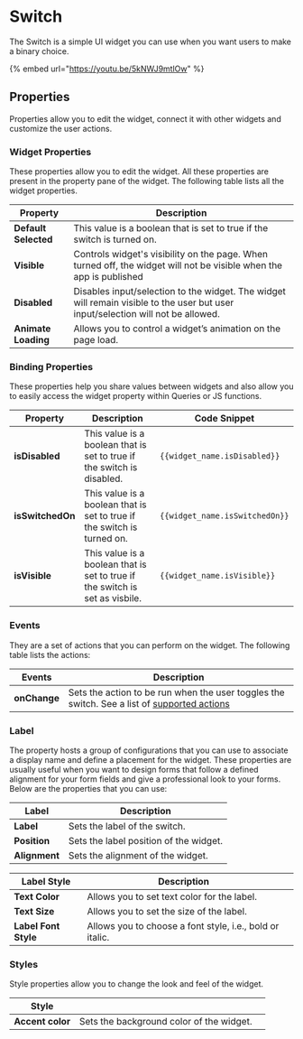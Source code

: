 # Switch

The Switch is a simple UI widget you can use when you want users to make a binary choice.

{% embed url="https://youtu.be/5kNWJ9mtlOw" %}

## Properties&#x20;

Properties allow you to edit the widget, connect it with other widgets and customize the user actions.&#x20;

### Widget Properties&#x20;

These properties allow you to edit the widget. All these properties are present in the property pane of the widget. The following table lists all the widget properties.

| Property             | Description                                                                                                                      |
| -------------------- | -------------------------------------------------------------------------------------------------------------------------------- |
| **Default Selected** | This value is a boolean that is set to true if the switch is turned on.                                                          |
| **Visible**          | Controls widget's visibility on the page. When turned off, the widget will not be visible when the app is published              |
| **Disabled**         | Disables input/selection to the widget. The widget will remain visible to the user but user input/selection will not be allowed. |
| **Animate Loading**  | Allows you to control a widget’s animation on the page load.                                                                     |

### Binding Properties&#x20;

These properties help you share values between widgets and also allow you to easily access the widget property within Queries or JS functions.

| Property         | Description                                                                  | Code Snippet                   |
| ---------------- | ---------------------------------------------------------------------------- | ------------------------------ |
| **isDisabled**   | This value is a boolean that is set to true if the switch is disabled.       | `{{widget_name.isDisabled}}`   |
| **isSwitchedOn** | This value is a boolean that is set to true if the switch is turned on.      | `{{widget_name.isSwitchedOn}}` |
| **isVisible**    | This value is a boolean that is set to true if the switch is set as visbile. | `{{widget_name.isVisible}}`    |

### Events&#x20;

They are a set of actions that you can perform on the widget. The following table lists the actions:

| Events       | Description                                                                                                                                           |
| ------------ | ----------------------------------------------------------------------------------------------------------------------------------------------------- |
| **onChange** | Sets the action to be run when the user toggles the switch. See a list of [supported actions](../../core-concepts/writing-code/appsmith-framework.md) |

### Label

The property hosts a group of configurations that you can use to associate a display name and define a placement for the widget. These properties are usually useful when you want to design forms that follow a defined alignment for your form fields and give a professional look to your forms. Below are the properties that you can use:

| Label         | Description                            |
| ------------- | -------------------------------------- |
| **Label**     | Sets the label of the switch.          |
| **Position**  | Sets the label position of the widget. |
| **Alignment** | Sets the alignment of the widget.      |

| Label Style          | Description                                              |   |
| -------------------- | -------------------------------------------------------- | - |
| **Text Color**       | Allows you to set text color for the label.              |   |
| **Text Size**        | Allows you to set the size of the label.                 |   |
| **Label Font Style** | Allows you to choose a font style, i.e., bold or italic. |   |

### Styles&#x20;

Style properties allow you to change the look and feel of the widget.

| Style            |                                           |   |
| ---------------- | ----------------------------------------- | - |
| **Accent color** | Sets the background color of the widget.  |   |
